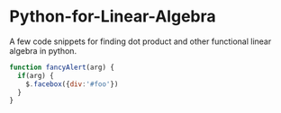 # Python-for-Linear-Algebra

A few code snippets for finding dot product and other functional linear algebra in python. 


```javascript
function fancyAlert(arg) {
  if(arg) {
    $.facebox({div:'#foo'})
  }
}
```
